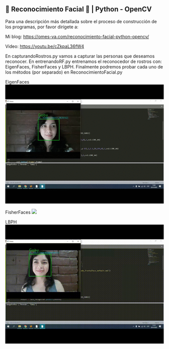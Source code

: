 ## 👩 Reconocimiento Facial 👨 | Python - OpenCV

Para una descripción más detallada sobre el proceso de construcción de los programas, por favor dirígete a:

Mi blog: https://omes-va.com/reconocimiento-facial-python-opencv/

Video: https://youtu.be/cZkpaL36fW4

En capturandoRostros.py vamos a capturar las personas que deseamos reconocer. En entrenandoRF.py entrenamos el reconocedor de rostros con:
EigenFaces, FisherFaces y LBPH. Finalmente podremos probar cada uno de los métodos (por separado) en ReconocimientoFacial.py

EigenFaces
![](EigenFacesTest.gif)

FisherFaces
![](FisherFacesTest.gif)

LBPH
![](LBPHTest.gif)
